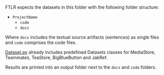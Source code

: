 FTLR expects the datasets in this folder with the following folder structure:

- `ProjectName`
    - `code`
    - `docs`

Where `docs` includes the textual source artifacts (sentences) as single files and `code` comprises the code files.

[Dataset.py](/.Dataset.py) already includes predefined Datasets classes for MediaStore, Teammates, TeaStore, BigBlueButton and JabRef.

Results are printed into an output folder next to the `docs` and `code` folders.
    
